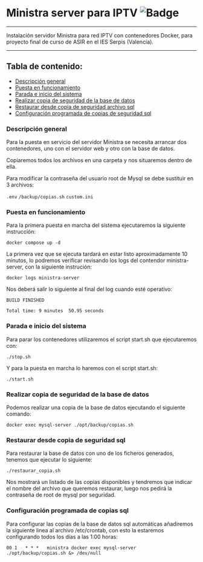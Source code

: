# Ministra server para IPTV    ![Badge](https://img.shields.io/badge/ESTADO-EN%20CONSTRUCCION-yellow)
***
Instalación servidor Ministra para red IPTV con contenedores Docker, para proyecto final de curso de ASIR en el IES Serpis (Valencia).

***
## Tabla de contenido:
* [Descripción general](#1)
* [Puesta en funcionamiento](#2)
* [Parada e inicio del sistema](#3)
* [Realizar copia de seguridad de la base de datos](#4)
* [Restaurar desde copia de seguridad archivo sql](#5)
* [Configuración programada de copias de seguridad sql](#6)


### Descripción general

Para la puesta en servicio del servidor Ministra se necesita arrancar dos contenedores, uno con el servidor web y otro con la base de datos.

Copiaremos todos los archivos en una carpeta y nos situaremos dentro de ella.

Para modificar la contraseña del usuario root de Mysql se debe sustituir en 3 archivos:

`.env`
`/backup/copias.sh`
`custom.ini`


### Puesta en funcionamiento

Para la primera puesta en marcha del sistema ejecutaremos la siguiente instrucción:

    docker compose up -d

La primera vez que se ejecuta tardará en estar listo aproximadamente 10 minutos, lo podremos verificar revisando los logs del contendor ministra-server, con la siguiente instrución:

    docker logs ministra-server

Nos deberá salir lo siguiente al final del log cuando esté operativo:

`BUILD FINISHED`

`Total time: 9 minutes  50.95 seconds`

### Parada e inicio del sistema

Para parar los contenedores utilizaremos el script start.sh que ejecutaremos con:

    ./stop.sh

Y para la puesta en marcha lo haremos con el script start.sh:

    ./start.sh


### Realizar copia de seguridad de la base de datos

Podemos realizar una copia de la base de datos ejecutando el siguiente comando:

    docker exec mysql-server ./opt/backup/copias.sh

### Restaurar desde copia de seguridad sql

Para restaurar la base de datos con uno de los ficheros generados, tenemos que ejecutar lo siguiente:

    ./restaurar_copia.sh

Nos mostrará un listado de las copias disponibles y tendremos que indicar el nombre del archivo que queremos restaurar, luego nos pedirá la contraseña de root de mysql por seguridad.

### Configuración programada de copias sql

Para configurar las copias de la base de datos sql automáticas añadiremos la siguiente linea al archivo /etc/crontab, con esto la estaremos configurando todos los días a las 1:00 horas:

    00 1   * * *   ministra docker exec mysql-server ./opt/backup/copias.sh &> /dev/null
